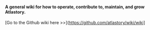 #### A general wiki for how to operate, contribute to, maintain, and grow Atlastory.

[Go to the Github wiki here >>](https://github.com/atlastory/wiki/wiki]
